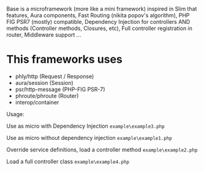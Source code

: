 Base is a microframework (more like a mini framework) inspired in Slim that features, Aura components, Fast Routing (nikita popov's algorithm), PHP FIG PSR7 (mostly) compatible, Dependency Injection for controllers AND methods (Controller methods, Closures, etc), Full controller registration in router, Middleware support ...

This frameworks uses
====================
- phly/http (Request / Response)
- aura/session (Session)
- psr/http-message (PHP-FIG PSR-7)
- phroute/phroute (Router)
- interop/container


Usage:

Use as micro with Dependency Injection
``example\example3.php``

Use as micro without dependency injection
``example\example1.php``

Override service definitions, load a controller method
``example\example2.php``

Load a full controller class
``example\example4.php``




